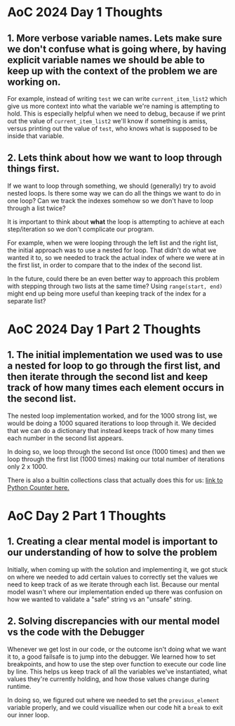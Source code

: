# AoC 2024 Day 1 Thoughts

## 1. More verbose variable names. Lets make sure we don't confuse what is going where, by having explicit variable names we should be able to keep up with the context of the problem we are working on.

For example, instead of writing `test` we can write `current_item_list2` which give us more context into what the variable we're naming is attempting to hold. This is especially helpful when we need to debug, because if we print out the value of `current_item_list2` we'll know if something is amiss, versus printing out the value of `test`, who knows what is supposed to be inside that variable.

## 2. Lets think about how we want to loop through things first.

If we want to loop through something, we should (generally) try to avoid nested loops. Is there some way we can do all the things we want to do in one loop? Can we track the indexes somehow so we don't have to loop through a list twice? 

It is important to think about **what** the loop is attempting to achieve at each step/iteration so we don't complicate our program.

For example, when we were looping through the left list and the right list, the initial approach was to use a nested for loop. That didn't do what we wanted it to, so we needed to track the actual index of where we were at in the first list, in order to compare that to the index of the second list.

In the future, could there be an even better way to approach this problem with stepping through two lists at the same time? Using `range(start, end)` might end up being more useful than keeping track of the index for a separate list?

# AoC 2024 Day 1 Part 2 Thoughts

## 1. The initial implementation we used was to use a nested for loop to go through the first list, and then iterate through the second list and keep track of how many times each element occurs in the second list.

The nested loop implementation worked, and for the 1000 strong list, we would be doing a 1000 squared iterations to loop through it. We decided that we can do a dictionary that instead keeps track of how many times each number in the second list appears. 

In doing so, we loop through the second list once (1000 times) and then we loop through the first list (1000 times) making our total number of iterations only 2 x 1000.

There is also a builtin collections class that actually does this for us: [link to Python Counter here.](https://docs.python.org/3/library/collections.html#collections.Counter)

# AoC Day 2 Part 1 Thoughts

## 1. Creating a clear mental model is important to our understanding of how to solve the problem

Initially, when coming up with the solution and implementing it, we got stuck on where we needed to add certain values to correctly set the values we need to keep track of as we iterate through each list. Because our mental model wasn't where our implementation ended up there was confusion on how we wanted to validate a "safe" string vs an "unsafe" string. 

## 2. Solving discrepancies with our mental model vs the code with the Debugger

Whenever we get lost in our code, or the outcome isn't doing what we want it to, a good failsafe is to jump into the debugger. We learned how to set breakpoints, and how to use the step over function to execute our code line by line. This helps us keep track of all the variables we've instantiated, what values they're currently holding, and how those values change during runtime.

In doing so, we figured out where we needed to set the `previous_element` variable properly, and we could visuallize when our code hit a `break` to exit our inner loop.
